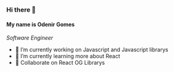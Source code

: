 <h3>Hi there 👋</h3>

<h4>My name is Odenir Gomes</h4>
<i>Software Engineer</i>

- 🔭 I’m currently working on Javascript and Javascript librarys
- 🌱 I’m currently learning more about React
- 👯 Collaborate on React OG Librarys

<!--
**odenirdev/odenirdev** is a ✨ _special_ ✨ repository because its `README.md` (this file) appears on your GitHub profile.

Here are some ideas to get you started:


- 🤔 I’m looking for help with ...
- 💬 Ask me about ...
- 📫 How to reach me: ...
- 😄 Pronouns: ...
- ⚡ Fun fact: ...
-->

